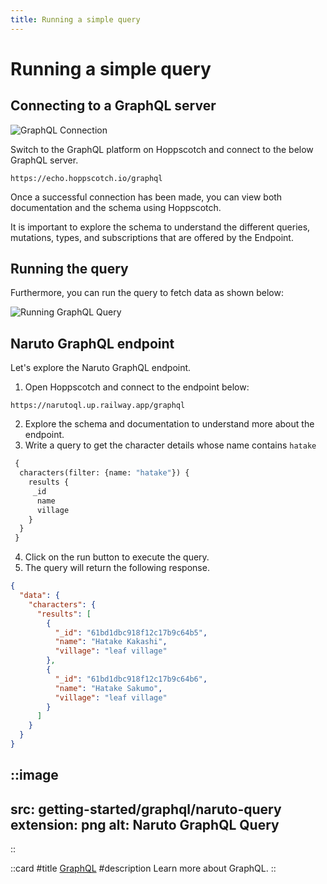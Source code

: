 ```yaml
---
title: Running a simple query
---
```


# Running a simple query

## Connecting to a GraphQL server

![GraphQL Connection](/images/getting-started/graphql/graphql-connect-and-schema.gif)

Switch to the GraphQL platform on Hoppscotch and connect to the below GraphQL server.

```
https://echo.hoppscotch.io/graphql
```

Once a successful connection has been made, you can view both documentation and the schema using Hoppscotch.

It is important to explore the schema to understand the different queries, mutations, types, and subscriptions that are offered by the Endpoint.

## Running the query

Furthermore, you can run the query to fetch data as shown below:

![Running GraphQL Query](/images/getting-started/graphql/graphql-run-and-disconnect.gif)

## Naruto GraphQL endpoint

Let's explore the Naruto GraphQL endpoint.

1. Open Hoppscotch and connect to the endpoint below:

```
https://narutoql.up.railway.app/graphql
```

2. Explore the schema and documentation to understand more about the endpoint.
3. Write a query to get the character details whose name contains `hatake`

```graphql
 {
  characters(filter: {name: "hatake"}) {
    results {
     _id
      name
      village
    }
  }
 }
```

4. Click on the run button to execute the query.
5. The query will return the following response.

```json
{
  "data": {
    "characters": {
      "results": [
        {
          "_id": "61bd1dbc918f12c17b9c64b5",
          "name": "Hatake Kakashi",
          "village": "leaf village"
        },
        {
          "_id": "61bd1dbc918f12c17b9c64b6",
          "name": "Hatake Sakumo",
          "village": "leaf village"
        }
      ]
    }
  }
}
```

::image
---
src: getting-started/graphql/naruto-query
extension: png
alt: Naruto GraphQL Query
---
::

::card
#title
[GraphQL](/documentation/protocols/graphql)
#description
Learn more about GraphQL.
::
